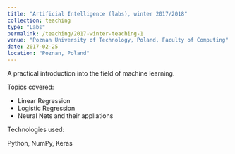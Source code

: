 ```yaml
---
title: "Artificial Intelligence (labs), winter 2017/2018"
collection: teaching
type: "Labs"
permalink: /teaching/2017-winter-teaching-1
venue: "Poznan University of Technology, Poland, Faculty of Computing"
date: 2017-02-25
location: "Poznan, Poland"
---
```



A practical introduction into the field of machine learning.

Topics covered:

* Linear Regression
* Logistic Regression
* Neural Nets and their appliations

Technologies used:

Python, NumPy, Keras
